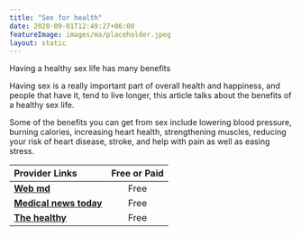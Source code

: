```yaml
---
title: "Sex for health"
date: 2020-09-01T12:49:27+06:00
featureImage: images/ma/placeholder.jpeg
layout: static
---
```


Having a healthy sex life has many benefits

Having sex is a really important part of overall health and happiness, and people that have it, tend to live longer, this article talks about the benefits of a healthy sex life.

Some of the benefits you can get from sex include lowering blood pressure, burning calories, increasing heart health, strengthening muscles, reducing your risk of heart disease, stroke, and help with pain as well as easing stress.

| Provider Links      | Free or Paid  |  
| :-----------          | :--------------:      |  
| [**Web md**](https://www.webmd.com/sex-relationships/guide/sex-and-health) | Free | 
| [**Medical news today**](https://www.medicalnewstoday.com/articles/how-often-do-couples-have-sex) | Free | 
| [**The healthy**](https://www.thehealthy.com/sex/health-benefits-of-sex/) | Free | 
  

<br/><br/>






